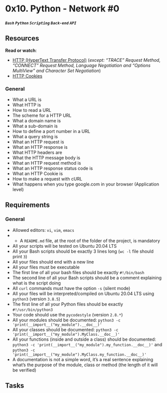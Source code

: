 # 0x10. Python - Network #0
#####  `Bash` `Python` `Scripting` `Back-end` `API`

## Resources
**Read or watch**:

* [HTTP (HyperText Transfer Protocol)](https://www3.ntu.edu.sg/home/ehchua/programming/webprogramming/HTTP_Basics.html) (*except: “TRACE” Request Method, “CONNECT” Request Method, Language Negotiation and “Options MultiView” and Character Set Negotiation*)
* [HTTP Cookies](https://developer.mozilla.org/en-US/docs/Web/HTTP/Cookies)

### General
* What a URL is
* What HTTP is
* How to read a URL
* The scheme for a HTTP URL
* What a domain name is
* What a sub-domain is
* How to define a port number in a URL
* What a query string is
* What an HTTP request is
* What an HTTP response is
* What HTTP headers are
* What the HTTP message body is
* What an HTTP request method is
* What an HTTP response status code is
* What an HTTP Cookie is
* How to make a request with cURL
* What happens when you type google.com in your browser (Application level)

## Requirements
### General
* Allowed editors: `vi`, `vim`, `emacs`
* - A `README.md` file, at the root of the folder of the project, is mandatory
* All your scripts will be tested on Ubuntu 20.04 LTS
* All your Bash scripts should be exactly 3 lines long (`wc -l` file should print `3`)
* All your files should end with a new line
* All your files must be executable
* The first line of all your bash files should be exactly `#!/bin/bash`
* The second line of all your Bash scripts should be a comment explaining what is the script doing
* All `curl` commands must have the option `-s` (silent mode)
* All your files will be interpreted/compiled on Ubuntu 20.04 LTS using `python3` (version `3.8.5`)
* The first line of all your Python files should be exactly `#!/usr/bin/python3`
* Your code should use the `pycodestyle` (version `2.8.*`)
* All your modules should be documented: `python3 -c 'print(__import__("my_module").__doc__)'`
* All your classes should be documented: `python3 -c 'print(__import__("my_module").MyClass.__doc__)'`
* All your functions (inside and outside a class) should be documented: `python3 -c 'print(__import__("my_module").my_function.__doc__)'` and `python3 -c 'print(__import__("my_module").MyClass.my_function.__doc__)'`
* A documentation is not a simple word, it’s a real sentence explaining what’s the purpose of the module, class or method (the length of it will be verified)

## Tasks

